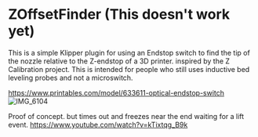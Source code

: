 # ZOffsetFinder (This doesn't work yet)
This is a simple Klipper plugin for using an Endstop switch to find the tip of the nozzle relative to the Z-endstop of a 3D printer. 
inspired by the Z Calibration project. This is intended for people who still uses inductive bed leveling probes and not a microswitch.

https://www.printables.com/model/633611-optical-endstop-switch
![IMG_6104](https://github.com/Shinobubu/ZOffsetFinder/assets/14949931/46fd0f89-9997-4bda-bd13-b399e8629cc1)

Proof of concept. but times out and freezes near the end waiting for a lift event. 
https://www.youtube.com/watch?v=kTixtqg_B9k
